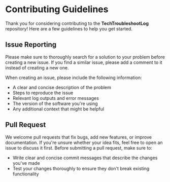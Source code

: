 
<h1> Contributing Guidelines</h1>

Thank you for considering contributing to the **TechTroubleshootLog** repository! Here are a few guidelines to help you get started.

<h2> Issue Reporting</h2>

Please make sure to thoroughly search for a solution to your problem before creating a new issue. If you find a similar issue, please add a comment to it instead of creating a new one.

When creating an issue, please include the following information:

* A clear and concise description of the problem
* Steps to reproduce the issue
* Relevant log outputs and error messages
* The version of the software you're using
* Any additional context that might be helpful


<h2> Pull Request </h2>

We welcome pull requests that fix bugs, add new features, or improve documentation. If you're unsure whether your idea fits, feel free to open an issue to discuss it first.
Before submitting a pull request, make sure to:

* Write clear and concise commit messages that describe the changes you've made
* Test your changes thoroughly to ensure they don't break existing functionality

